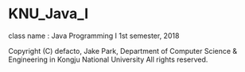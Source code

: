 # KNU_Java_I
class name : Java Programming I
1st semester, 2018

Copyright (C) defacto, Jake Park, Department of Computer Science & Engineering in Kongju National University
All rights reserved.
